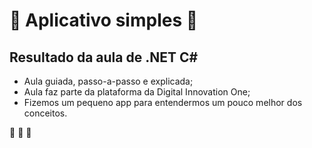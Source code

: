 # :book: Aplicativo simples :book:
## Resultado da aula de .NET C#
* Aula guiada, passo-a-passo e explicada;
* Aula faz parte da plataforma da Digital Innovation One;
* Fizemos um pequeno app para entendermos um pouco melhor dos conceitos.

:rocket: :rocket: :rocket: